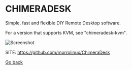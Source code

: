 # CHIMERADESK
 
 Simple, fast and flexible DIY Remote Desktop software.
 
 For a version that supports KVM, see "chimeradesk-kvm".
 
 ![Screenshot](https://raw.githubusercontent.com/morrolinux/ChimeraDesk/main/media/ChimeraDesk_demo.gif)
 
 SITE: https://github.com/morrolinux/ChimeraDesk

 [Go back](https://portable-linux-apps.github.io/apps.html)
